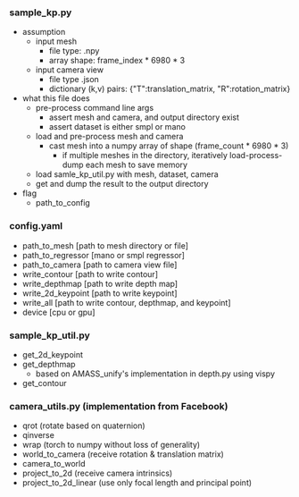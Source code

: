 ### sample_kp.py
- assumption
    - input mesh
      - file type: .npy
      - array shape: frame_index * 6980 * 3
    - input camera view
      - file type .json
      - dictionary (k,v) pairs: {"T":translation_matrix, "R":rotation_matrix}
- what this file does
    - pre-process command line args
      - assert mesh and camera, and output directory exist
      - assert dataset is either smpl or mano
    - load and pre-process mesh and camera
      - cast mesh into a numpy array of shape (frame_count * 6980 * 3)
        - if multiple meshes in the directory, iteratively load-process-dump each mesh to save memory 
    - load samle_kp_util.py with mesh, dataset, camera
    - get and dump the result to the output directory
- flag
   - path_to_config

### config.yaml
- path_to_mesh [path to mesh directory or file] 
- path_to_regressor [mano or smpl regressor] 
- path_to_camera [path to camera view file] 
- write_contour [path to write contour] 
- write_depthmap [path to write depth map] 
- write_2d_keypoint [path to write keypoint] 
- write_all [path to write contour, depthmap, and keypoint]
- device [cpu or gpu]

### sample_kp_util.py 
- get_2d_keypoint
- get_depthmap
    - based on AMASS_unify's implementation in depth.py using vispy
- get_contour

### camera_utils.py (implementation from Facebook)
- qrot (rotate based on quaternion)
- qinverse
- wrap (torch to numpy without loss of generality)
- world_to_camera (receive rotation & translation matrix)
- camera_to_world
- project_to_2d (receive camera intrinsics)
- project_to_2d_linear (use only focal length and principal point)

